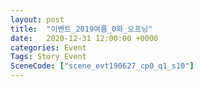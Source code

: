```yaml
---
layout: post
title:  "이벤트_2019여름_0화_오프닝"
date:   2020-12-31 12:00:00 +0000
categories: Event
Tags: Story Event
SceneCode: ["scene_evt190627_cp0_q1_s10"]
---
```


